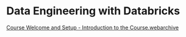 # Data Engineering with Databricks


[Course Welcome and Setup - Introduction to the Course.webarchive](Data%20Engineering%20with%20Databricks%20b657e7aa72354c52ade3aa431ffb1eb5/Course_Welcome_and_Setup_-_Introduction_to_the_Course.webarchive)
